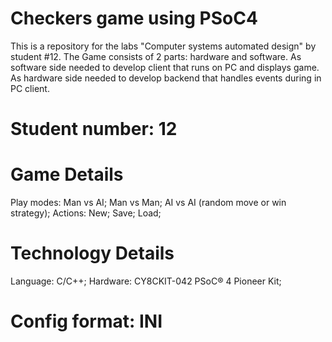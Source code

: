 # Checkers game using PSoC4
This is a repository for the labs "Computer systems automated design" by student #12.
The Game consists of 2 parts: hardware and software. As software side needed to develop client that runs on PC and displays game. As hardware side needed to develop backend that handles events during in PC client.

# Student number: 12

# Game Details
Play modes: Man vs AI; Man vs Man; AI vs AI (random move or win strategy);
Actions: New; Save; Load;

# Technology Details
Language: C/C++;
Hardware: CY8CKIT-042 PSoC® 4 Pioneer Kit;

# Config format: INI